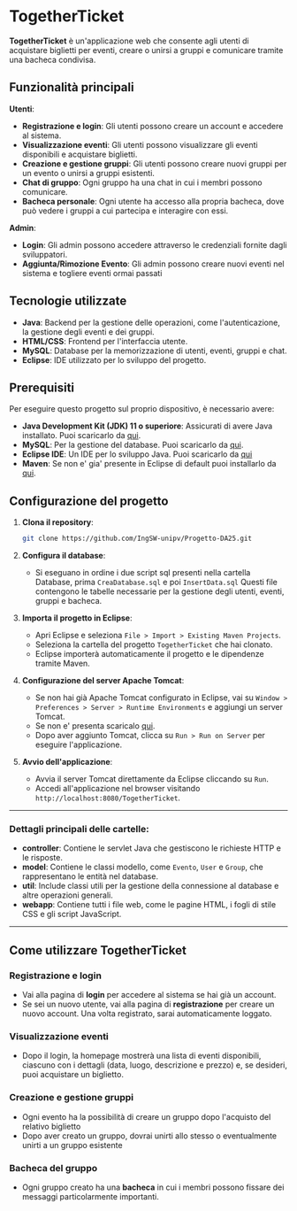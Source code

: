 # TogetherTicket

**TogetherTicket** è un'applicazione web che consente agli utenti di acquistare biglietti per eventi, creare o unirsi a gruppi e comunicare tramite una bacheca condivisa.

## Funzionalità principali
**Utenti**:
- **Registrazione e login**: Gli utenti possono creare un account e accedere al sistema.
- **Visualizzazione eventi**: Gli utenti possono visualizzare gli eventi disponibili e acquistare biglietti.
- **Creazione e gestione gruppi**: Gli utenti possono creare nuovi gruppi per un evento o unirsi a gruppi esistenti.
- **Chat di gruppo**: Ogni gruppo ha una chat in cui i membri possono comunicare.
- **Bacheca personale**: Ogni utente ha accesso alla propria bacheca, dove può vedere i gruppi a cui partecipa e interagire con essi.

**Admin**:
- **Login**: Gli admin possono accedere attraverso le credenziali fornite dagli sviluppatori.
- **Aggiunta/Rimozione Evento**: Gli admin possono creare nuovi eventi nel sistema e togliere eventi ormai passati



## Tecnologie utilizzate

- **Java**: Backend per la gestione delle operazioni, come l'autenticazione, la gestione degli eventi e dei gruppi.
- **HTML/CSS**: Frontend per l'interfaccia utente.
- **MySQL**: Database per la memorizzazione di utenti, eventi, gruppi e chat.
- **Eclipse**: IDE utilizzato per lo sviluppo del progetto.

## Prerequisiti

Per eseguire questo progetto sul proprio dispositivo, è necessario avere:

- **Java Development Kit (JDK) 11 o superiore**: Assicurati di avere Java installato. Puoi scaricarlo da [qui](https://www.oracle.com/java/technologies/downloads/#jdk23-windows).
- **MySQL**: Per la gestione del database. Puoi scaricarlo da [qui](https://dev.mysql.com/downloads/installer/).
- **Eclipse IDE**: Un IDE per lo sviluppo Java. Puoi scaricarlo da [qui](https://www.eclipse.org/downloads/packages/)
- **Maven**: Se non e' gia' presente in Eclipse di default puoi installarlo da [qui](https://maven.apache.org/download.cgi).

## Configurazione del progetto

1. **Clona il repository**:
   ```bash
   git clone https://github.com/IngSW-unipv/Progetto-DA25.git

2. **Configura il database**:
   - Si eseguano in ordine i due script sql presenti nella cartella Database, prima `CreaDatabase.sql` e poi `InsertData.sql` Questi file contengono le tabelle necessarie per la gestione degli utenti, eventi, gruppi e bacheca.

4. **Importa il progetto in Eclipse**:
   - Apri Eclipse e seleziona `File > Import > Existing Maven Projects`.
   - Seleziona la cartella del progetto `TogetherTicket` che hai clonato.
   - Eclipse importerà automaticamente il progetto e le dipendenze tramite Maven.

5. **Configurazione del server Apache Tomcat**:
   - Se non hai già Apache Tomcat configurato in Eclipse, vai su `Window > Preferences > Server > Runtime Environments` e aggiungi un server Tomcat.
   - Se non e' presenta scaricalo [qui](https://tomcat.apache.org/download-11.cgi).
   - Dopo aver aggiunto Tomcat, clicca su `Run > Run on Server` per eseguire l'applicazione.

6. **Avvio dell'applicazione**:
   - Avvia il server Tomcat direttamente da Eclipse cliccando su `Run`.
   - Accedi all'applicazione nel browser visitando `http://localhost:8080/TogetherTicket`.

---

### Dettagli principali delle cartelle:

- **controller**: Contiene le servlet Java che gestiscono le richieste HTTP e le risposte.
- **model**: Contiene le classi modello, come `Evento`, `User` e `Group`, che rappresentano le entità nel database.
- **util**: Include classi utili per la gestione della connessione al database e altre operazioni generali.
- **webapp**: Contiene tutti i file web, come le pagine HTML, i fogli di stile CSS e gli script JavaScript.

---

## Come utilizzare TogetherTicket

### Registrazione e login

- Vai alla pagina di **login** per accedere al sistema se hai già un account.
- Se sei un nuovo utente, vai alla pagina di **registrazione** per creare un nuovo account. Una volta registrato, sarai automaticamente loggato.

### Visualizzazione eventi

- Dopo il login, la homepage mostrerà una lista di eventi disponibili, ciascuno con i dettagli (data, luogo, descrizione e prezzo) e, se desideri, puoi acquistare un biglietto.

### Creazione e gestione gruppi

- Ogni evento ha la possibilità di creare un gruppo dopo l'acquisto del relativo biglietto
- Dopo aver creato un gruppo, dovrai unirti allo stesso o eventualmente unirti a un gruppo esistente

### Bacheca del gruppo

- Ogni gruppo creato ha una **bacheca** in cui i membri possono fissare dei messaggi particolarmente importanti.



